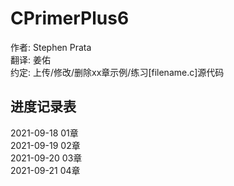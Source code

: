 # CPrimerPlus6  
作者: Stephen Prata  
翻译: 姜佑  
约定: 上传/修改/删除xx章示例/练习[filename.c]源代码  
  
## 进度记录表  
2021-09-18  01章  
2021-09-19  02章  
2021-09-20  03章  
2021-09-21  04章  



